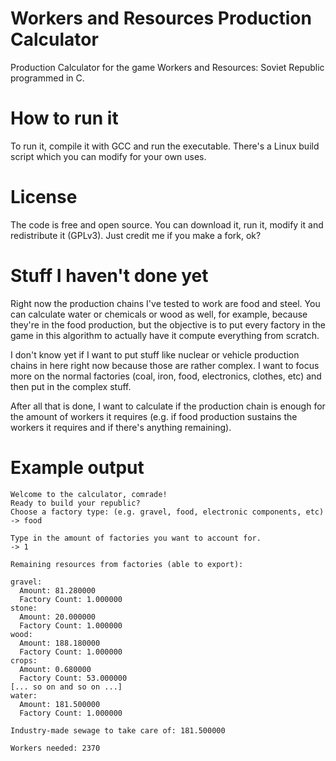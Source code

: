 # Workers and Resources Production Calculator
Production Calculator for the game Workers and Resources: Soviet Republic programmed in C.

# How to run it
To run it, compile it with GCC and run the executable. There's a Linux build script which you can modify for your own uses.

# License
The code is free and open source. You can download it, run it, modify it and redistribute it (GPLv3). Just credit me if you make a fork, ok?

# Stuff I haven't done yet
Right now the production chains I've tested to work are food and steel. You can calculate water or chemicals or wood as well, for example, because they're in the food production, but the objective is to put every factory in the game in this algorithm to actually have it compute everything from scratch.

I don't know yet if I want to put stuff like nuclear or vehicle production chains in here right now because those are rather complex. I want to focus more on the normal factories (coal, iron, food, electronics, clothes, etc) and then put in the complex stuff.

After all that is done, I want to calculate if the production chain is enough for the amount of workers it requires (e.g. if food production sustains the workers it requires and if there's anything remaining).

# Example output
```
Welcome to the calculator, comrade!
Ready to build your republic?
Choose a factory type: (e.g. gravel, food, electronic components, etc)
-> food

Type in the amount of factories you want to account for.
-> 1

Remaining resources from factories (able to export):

gravel:
  Amount: 81.280000
  Factory Count: 1.000000
stone:
  Amount: 20.000000
  Factory Count: 1.000000
wood:
  Amount: 188.180000
  Factory Count: 1.000000
crops:
  Amount: 0.680000
  Factory Count: 53.000000
[... so on and so on ...]
water:
  Amount: 181.500000
  Factory Count: 1.000000

Industry-made sewage to take care of: 181.500000

Workers needed: 2370
```
